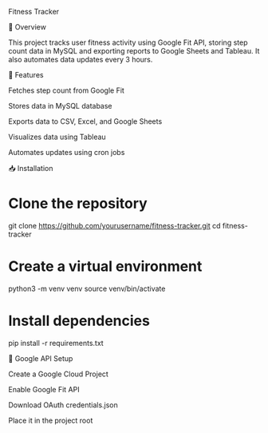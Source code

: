 Fitness Tracker

📌 Overview

This project tracks user fitness activity using Google Fit API, storing step count data in MySQL and exporting reports to Google Sheets and Tableau. It also automates data updates every 3 hours.

🔹 Features

Fetches step count from Google Fit

Stores data in MySQL database

Exports data to CSV, Excel, and Google Sheets

Visualizes data using Tableau

Automates updates using cron jobs

📥 Installation

# Clone the repository
git clone https://github.com/yourusername/fitness-tracker.git
cd fitness-tracker

# Create a virtual environment
python3 -m venv venv
source venv/bin/activate

# Install dependencies
pip install -r requirements.txt

🔑 Google API Setup

Create a Google Cloud Project

Enable Google Fit API

Download OAuth credentials.json

Place it in the project root
